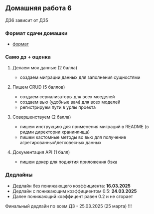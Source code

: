 ## Домашняя работа 6

ДЗ6 зависит от ДЗ5


### Формат сдачи домашки

- [формат](../../docs/homework-flow.md)


### Само дз + оценка

1) Делаем мок данные (2 балла)

    - создаем миграции данных для заполнения сущностями

2)  Пишем CRUD (5 баллов)

    - создаем сериализаторы для всех моеделей
    - создаем вью (удобные вам) для всех моделей
    - регистрируем пути в урлы проекта

3) Совершенствуем (2 балла)

    - пишем инструкцию для применения миграций в README (в ридми директории храниилища)
    - пишем кастомные методы во вью для получение агрегированных\легковесных данных

4) Документация API (1 балл)

    - пишем докер для поднятия приложения бэка


### Дедлайны

- Дедлайн без понижающего коэффициента: **16.03.2025**
- Дедлайн с понижающим коэффициентом 0.5: **24.03.2025**
- Далее понижающий коэффицент равен 0.2 и не сгорает

Финальный дедлайн по всем ДЗ - 25.03.2025 (25 марта) !!!
